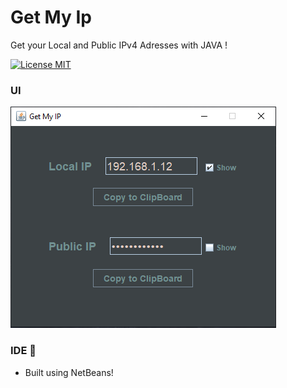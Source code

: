# Get My Ip
Get your Local and Public IPv4 Adresses with JAVA !

[![License MIT](https://img.shields.io/badge/license-MIT-blue.svg)](LICENSE)

### UI

![UI screenshot](get-my-ip.png)

### IDE 🔧
* Built using NetBeans!
